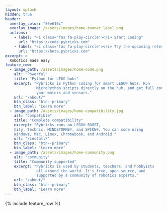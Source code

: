 ```yaml
---
layout: splash
hidden: true
header:
  overlay_color: "#5e616c"
  overlay_image: /assets/images/home-banner_label.png
  actions:
    - label: "<i class='fas fa-play-circle'></i> Start coding"
      url: "https://code.pybricks.com"
    - label: "<i class='fas fa-play-circle'></i> Try the upcoming release!"
      url: "https://beta.pybricks.com"
excerpt: >
  Robotics made easy
feature_row:
  - image_path: /assets/images/home-code.png
    alt: "Powerful"
    title: "Python for LEGO hubs"
    excerpt: "Pybricks is Python coding for smart LEGO® hubs. Run
              MicroPython scripts directly on the hub, and get full control of
              your motors and sensors."
    url: "/about/"
    btn_class: "btn--primary"
    btn_label: "Learn more"
  - image_path: /assets/images/home-compatibility.jpg
    alt: "Compatible"
    title: "Complete compatibility"
    excerpt: "Pybricks runs on LEGO® BOOST,
    City, Technic, MINDSTORMS®, and SPIKE®. You can code using
    Windows, Mac, Linux, Chromebook, and Android."
    url: "/install/"
    btn_class: "btn--primary"
    btn_label: "Learn more"
  - image_path: /assets/images/home-community.png
    alt: "community"
    title: "Community supported"
    excerpt: "Pybricks is used by students, teachers, and hobbyists
              all around the world. It's free, open source, and 
              supported by a community of robotics experts."
    url: "/about/"
    btn_class: "btn--primary"
    btn_label: "Learn more"      
---
```


{% include feature_row %}
